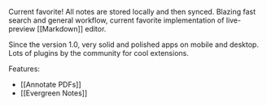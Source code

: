 Current favorite! All notes are stored locally and then synced. Blazing fast search and general workflow, current favorite implementation of live-preview [[Markdown]] editor.

Since the version 1.0, very solid and polished apps on mobile and desktop. Lots of plugins by the community for cool extensions.

Features:
- [[Annotate PDFs]]
- [[Evergreen Notes]]
